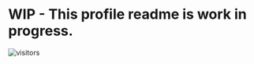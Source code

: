 # WIP - This profile readme is work in progress.

![visitors](https://visitor-badge.glitch.me/badge?page_id=page.id)
